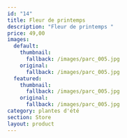 ```yaml
---
id: "14"
title: Fleur de printemps
description: "Fleur de printemps "
price: 49,00
images:
  default:
    thumbnail:
      fallback: /images/parc_005.jpg
    original:
      fallback: /images/parc_005.jpg
  featured:
    thumbnail:
      fallback: /images/parc_005.jpg
    original:
      fallback: /images/parc_005.jpg
category: plantes d'été
section: Store
layout: product
---
```

